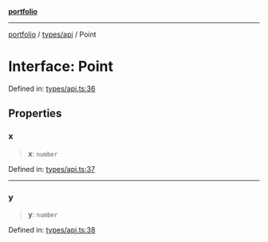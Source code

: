 [**portfolio**](../../../README.md)

***

[portfolio](../../../modules.md) / [types/api](../README.md) / Point

# Interface: Point

Defined in: [types/api.ts:36](https://github.com/tnorlund/Portfolio/blob/b5675ee055aae9582596c02d89f3fed044e2c3b6/portfolio/types/api.ts#L36)

## Properties

### x

> **x**: `number`

Defined in: [types/api.ts:37](https://github.com/tnorlund/Portfolio/blob/b5675ee055aae9582596c02d89f3fed044e2c3b6/portfolio/types/api.ts#L37)

***

### y

> **y**: `number`

Defined in: [types/api.ts:38](https://github.com/tnorlund/Portfolio/blob/b5675ee055aae9582596c02d89f3fed044e2c3b6/portfolio/types/api.ts#L38)
